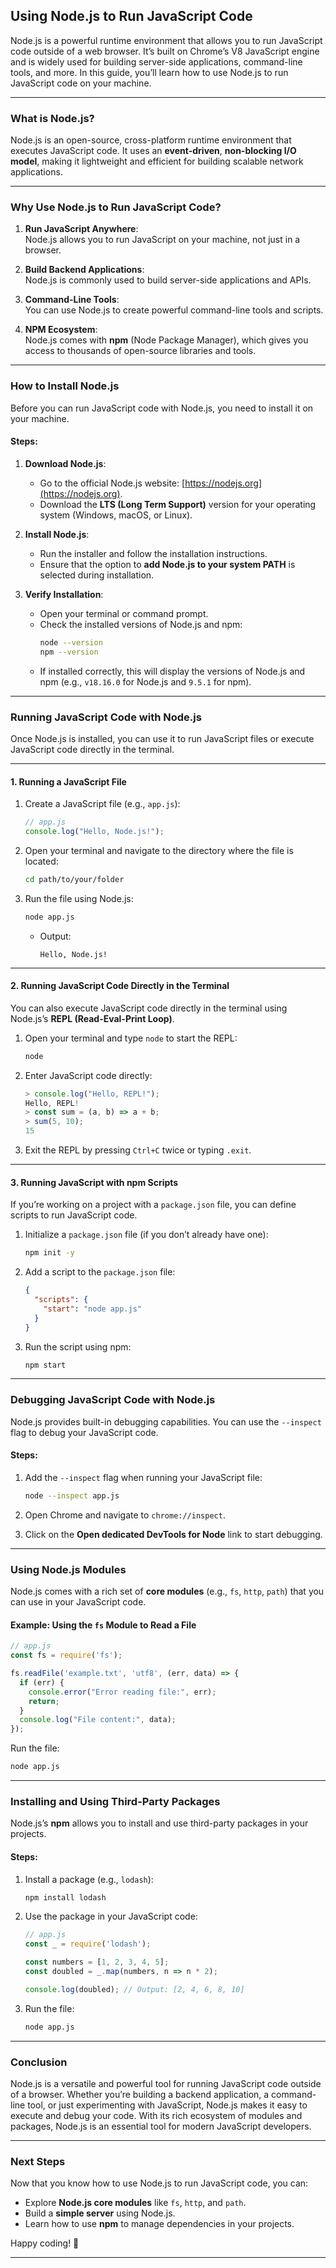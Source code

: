 ## **Using Node.js to Run JavaScript Code**

Node.js is a powerful runtime environment that allows you to run JavaScript code outside of a web browser. It’s built on Chrome’s V8 JavaScript engine and is widely used for building server-side applications, command-line tools, and more. In this guide, you’ll learn how to use Node.js to run JavaScript code on your machine.

---

### **What is Node.js?**

Node.js is an open-source, cross-platform runtime environment that executes JavaScript code. It uses an **event-driven**, **non-blocking I/O model**, making it lightweight and efficient for building scalable network applications.

---

### **Why Use Node.js to Run JavaScript Code?**

1. **Run JavaScript Anywhere**:  
   Node.js allows you to run JavaScript on your machine, not just in a browser.

2. **Build Backend Applications**:  
   Node.js is commonly used to build server-side applications and APIs.

3. **Command-Line Tools**:  
   You can use Node.js to create powerful command-line tools and scripts.

4. **NPM Ecosystem**:  
   Node.js comes with **npm** (Node Package Manager), which gives you access to thousands of open-source libraries and tools.

---

### **How to Install Node.js**

Before you can run JavaScript code with Node.js, you need to install it on your machine.

#### **Steps**:
1. **Download Node.js**:
   - Go to the official Node.js website: [https://nodejs.org](https://nodejs.org).
   - Download the **LTS (Long Term Support)** version for your operating system (Windows, macOS, or Linux).

2. **Install Node.js**:
   - Run the installer and follow the installation instructions.
   - Ensure that the option to **add Node.js to your system PATH** is selected during installation.

3. **Verify Installation**:
   - Open your terminal or command prompt.
   - Check the installed versions of Node.js and npm:
     ```bash
     node --version
     npm --version
     ```
   - If installed correctly, this will display the versions of Node.js and npm (e.g., `v18.16.0` for Node.js and `9.5.1` for npm).

---

### **Running JavaScript Code with Node.js**

Once Node.js is installed, you can use it to run JavaScript files or execute JavaScript code directly in the terminal.

---

#### **1. Running a JavaScript File**

1. Create a JavaScript file (e.g., `app.js`):
   ```javascript
   // app.js
   console.log("Hello, Node.js!");
   ```

2. Open your terminal and navigate to the directory where the file is located:
   ```bash
   cd path/to/your/folder
   ```

3. Run the file using Node.js:
   ```bash
   node app.js
   ```
   - Output:
     ```
     Hello, Node.js!
     ```

---

#### **2. Running JavaScript Code Directly in the Terminal**

You can also execute JavaScript code directly in the terminal using Node.js’s **REPL (Read-Eval-Print Loop)**.

1. Open your terminal and type `node` to start the REPL:
   ```bash
   node
   ```

2. Enter JavaScript code directly:
   ```javascript
   > console.log("Hello, REPL!");
   Hello, REPL!
   > const sum = (a, b) => a + b;
   > sum(5, 10);
   15
   ```

3. Exit the REPL by pressing `Ctrl+C` twice or typing `.exit`.

---

#### **3. Running JavaScript with npm Scripts**

If you’re working on a project with a `package.json` file, you can define scripts to run JavaScript code.

1. Initialize a `package.json` file (if you don’t already have one):
   ```bash
   npm init -y
   ```

2. Add a script to the `package.json` file:
   ```json
   {
     "scripts": {
       "start": "node app.js"
     }
   }
   ```

3. Run the script using npm:
   ```bash
   npm start
   ```

---

### **Debugging JavaScript Code with Node.js**

Node.js provides built-in debugging capabilities. You can use the `--inspect` flag to debug your JavaScript code.

#### **Steps**:
1. Add the `--inspect` flag when running your JavaScript file:
   ```bash
   node --inspect app.js
   ```

2. Open Chrome and navigate to `chrome://inspect`.
3. Click on the **Open dedicated DevTools for Node** link to start debugging.

---

### **Using Node.js Modules**

Node.js comes with a rich set of **core modules** (e.g., `fs`, `http`, `path`) that you can use in your JavaScript code.

#### **Example: Using the `fs` Module to Read a File**
```javascript
// app.js
const fs = require('fs');

fs.readFile('example.txt', 'utf8', (err, data) => {
  if (err) {
    console.error("Error reading file:", err);
    return;
  }
  console.log("File content:", data);
});
```

Run the file:
```bash
node app.js
```

---

### **Installing and Using Third-Party Packages**

Node.js’s **npm** allows you to install and use third-party packages in your projects.

#### **Steps**:
1. Install a package (e.g., `lodash`):
   ```bash
   npm install lodash
   ```

2. Use the package in your JavaScript code:
   ```javascript
   // app.js
   const _ = require('lodash');

   const numbers = [1, 2, 3, 4, 5];
   const doubled = _.map(numbers, n => n * 2);

   console.log(doubled); // Output: [2, 4, 6, 8, 10]
   ```

3. Run the file:
   ```bash
   node app.js
   ```

---

### **Conclusion**

Node.js is a versatile and powerful tool for running JavaScript code outside of a browser. Whether you’re building a backend application, a command-line tool, or just experimenting with JavaScript, Node.js makes it easy to execute and debug your code. With its rich ecosystem of modules and packages, Node.js is an essential tool for modern JavaScript developers.

---

### **Next Steps**

Now that you know how to use Node.js to run JavaScript code, you can:
- Explore **Node.js core modules** like `fs`, `http`, and `path`.
- Build a **simple server** using Node.js.
- Learn how to use **npm** to manage dependencies in your projects.

Happy coding! 🚀

---

